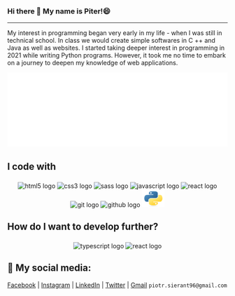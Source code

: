 ### Hi there 👋 My name is Piter!😄
---

My interest in programming began very early in my life - when I was still in technical school. In class we would create simple softwares in C ++ and Java as well as websites.
I started taking deeper interest in programming in 2021 while writing Python programs. However, it took me no time to embark on a journey to deepen my knowledge of web applications.

![Metrics](/metrics.plugin.languages.indepth.svg)

<h2 align="left">I code with</h2>

###

<div align="center">
  <img src="https://cdn.jsdelivr.net/gh/devicons/devicon/icons/html5/html5-original.svg" height="40" width="52" alt="html5 logo"  />
  <img src="https://cdn.jsdelivr.net/gh/devicons/devicon/icons/css3/css3-original.svg" height="40" width="52" alt="css3 logo"  />
  <img src="https://cdn.jsdelivr.net/gh/devicons/devicon/icons/sass/sass-original.svg" height="40" width="52" alt="sass logo"  />
  <img src="https://cdn.jsdelivr.net/gh/devicons/devicon/icons/javascript/javascript-original.svg" height="40" width="52" alt="javascript logo"  />
  <img src="https://cdn.jsdelivr.net/gh/devicons/devicon/icons/react/react-original.svg" height="40" width="52" alt="react logo"  />
  <img src="https://cdn.jsdelivr.net/gh/devicons/devicon/icons/git/git-original.svg" height="40" width="52" alt="git logo"  />
  <img src="https://cdn.jsdelivr.net/gh/devicons/devicon/icons/github/github-original.svg" height="40" width="52" alt="github logo"  />
  <img src="https://github.com/devicons/devicon/blob/v2.15.1/icons/python/python-original.svg" height="40" width="52" alt="github logo"  />
</div>

<h2 align="left">How do I want to develop further?</h2>

###

<div align="center">
  <img src="https://cdn.jsdelivr.net/gh/devicons/devicon/icons/typescript/typescript-original.svg" height="40" width="52" alt="typescript logo"  />
  <img src="https://cdn.jsdelivr.net/gh/devicons/devicon/icons/react/react-original.svg" height="40" width="52" alt="react logo"  />
</div>

###
<h2 align="left">💬 My social media: </h2>

[Facebook](https://www.facebook.com/dzd07) | [Instagram](https://www.instagram.com/dzd07) | [LinkedIn](www.linkedin.com/in/piotr-sierant) | [Twitter](https://twitter.com/dzd07_Piotr) | [Gmail]() `piotr.sierant96@gmail.com`



